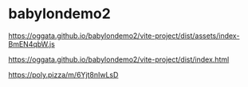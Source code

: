 # babylondemo2


https://oggata.github.io/babylondemo2/vite-project/dist/assets/index-BmEN4qbW.js

https://oggata.github.io/babylondemo2/vite-project/dist/index.html

https://poly.pizza/m/6Yjt8nIwLsD

<script src="https://iwb.jp/s/js/tiny-console.js"></script>